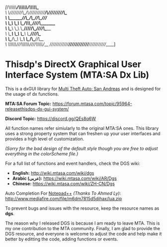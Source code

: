 _[_/\\\\\\\\\\\\________/\\\\\\\\\\\\_____/\\\\\\\\\\\___        
 _\ \\\////////\\\____/\\\//////////____/\\\/////////\\\_       
  _\ \\\______\//\\\__/\\\______________\//\\\______\///__      
   _\ \\\_______\ \\\_\ \\\____/\\\\\\\___\////\\\_________     
    _\ \\\_______\ \\\_\ \\\___\/////\\\______\////\\\______    
     _\ \\\_______\ \\\_\ \\\_______\ \\\_________\////\\\___   
      _\ \\\_______/\\\__\ \\\_______\ \\\__/\\\______\//\\\__  
       _\ \\\\\\\\\\\\/___\//\\\\\\\\\\\\/__\///\\\\\\\\\\\/___ 
        _\////////////______\////////////______\///////////_____]
# Thisdp's DirectX Graphical User Interface System (MTA:SA Dx Lib)

This is a dxGUI library for [Multi Theft Auto: San Andreas](https://mtasa.com/) and is designed for the usage of dx functions.

**MTA:SA Forum Topic:** https://forum.mtasa.com/topic/95964-releasethisdps-dx-gui-system/

**Discord Topic:** https://discord.gg/QEs8q6W

All function names refer simiularly to the original MTA:SA ones. This library uses a strong property system that can freshen up your user interfaces and provides a high level of customization.

*(Sorry for the bad design of the default style though you are free to adjust everything in the colorScheme file.)*

For a full list of functions and event handlers, check the DGS wiki:
* **English:** http://wiki.mtasa.com/wiki/dgs
* **Arabic (عربى):** https://wiki.mtasa.com/wiki/AR/Dgs
* **Chinese:** https://wiki.mtasa.com/wiki/ZH-CN/Dgs

Auto Completion For [Notepad++](https://notepad-plus-plus.org/) *(Thanks To Ahmed Ly)*: http://www.mediafire.com/file/m6dm7815d5dihax/lua.zip

To prevent bugs and issues with the resource, keep the resource names as **dgs**.

The reason why I released DGS is because I am ready to leave MTA. This is my one contribution to the MTA community.
Finally, I am glad to provide the DGS resource, and everyone is welcome to adjust the code and help make it better by editting the code, adding functions or events.
